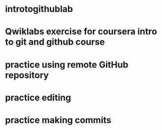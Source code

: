 # introtogithublab
# Qwiklabs exercise for coursera intro to git and github course
# practice using remote GitHub repository
# practice editing
# practice making commits
